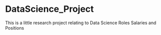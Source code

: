 # DataScience_Project
This is a little research project relating to Data Science Roles Salaries and Positions
